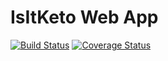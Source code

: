 # IsItKeto Web App

[![Build Status](https://travis-ci.org/mtlynch/isitketo_webapp.svg?branch=master)](https://travis-ci.org/mtlynch/isitketo_webapp)
[![Coverage Status](https://coveralls.io/repos/github/mtlynch/isitketo_webapp/badge.svg?branch=master)](https://coveralls.io/github/mtlynch/isitketo_webapp?branch=master)
